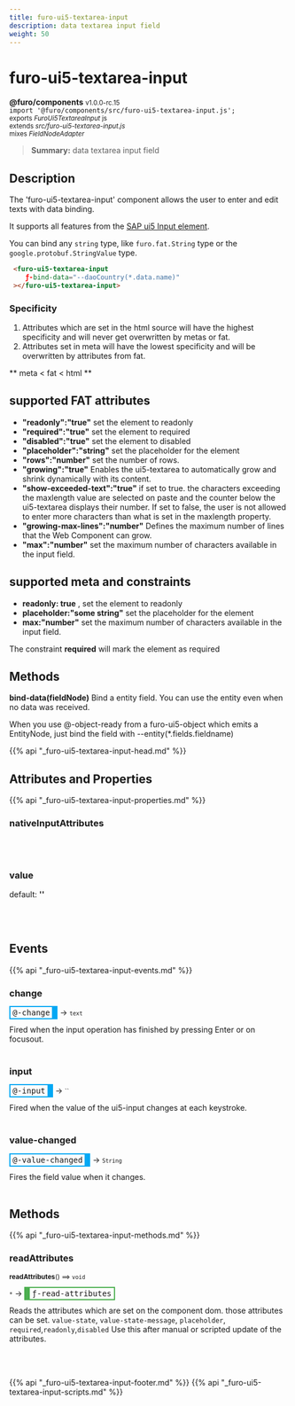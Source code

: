 ```yaml
---
title: furo-ui5-textarea-input
description: data textarea input field
weight: 50
---
```


# furo-ui5-textarea-input
**@furo/components** <small>v1.0.0-rc.15</small>
<br>`import '@furo/components/src/furo-ui5-textarea-input.js';`<small>
<br>exports *FuroUi5TextareaInput* js
<br>extends *src/furo-ui5-textarea-input.js*
<br> mixes *FieldNodeAdapter*</small>

> **Summary:** data textarea input field

## Description

The 'furo-ui5-textarea-input' component allows the user to enter and edit texts with data binding.

It supports all features from the [SAP ui5 Input element](https://sap.github.io/ui5-webcomponents/playground/components/Input/).

You can bind any `string` type, like `furo.fat.String` type or the `google.protobuf.StringValue` type.

```html
 <furo-ui5-textarea-input
    ƒ-bind-data="--daoCountry(*.data.name)"
 ></furo-ui5-textarea-input>
```

### Specificity
1. Attributes which are set in the html source will have the highest specificity and will never get overwritten by metas or fat.
2. Attributes set in meta will have the lowest specificity and will be overwritten by attributes from fat.

** meta 	<  fat 	< html 	**

## supported FAT attributes
 - **"readonly":"true"** set the element to readonly
 - **"required":"true"** set the element to required
 - **"disabled":"true"** set the element to disabled
 - **"placeholder":"string"** set the placeholder for the element
 - **"rows":"number"** set the number of rows.
 - **"growing":"true"** Enables the ui5-textarea to automatically grow and shrink dynamically with its content.
 - **"show-exceeded-text":"true"** if set to true. the characters exceeding the maxlength value are selected on paste and the counter below the ui5-textarea displays their number. If set to false, the user is not allowed to enter more characters than what is set in the maxlength property.
 - **"growing-max-lines":"number"** Defines the maximum number of lines that the Web Component can grow.
 - **"max":"number"** set the maximum number of characters available in the input field.

## supported meta and constraints
- **readonly: true** , set the element to readonly
- **placeholder:"some string"** set the placeholder for the element
- **max:"number"** set the maximum number of characters available in the input field.

The constraint **required** will mark the element as required

## Methods
**bind-data(fieldNode)**
Bind a entity field. You can use the entity even when no data was received.

When you use @-object-ready from a furo-ui5-object which emits a EntityNode, just bind the field with --entity(*.fields.fieldname)

{{% api "_furo-ui5-textarea-input-head.md" %}}

## Attributes and Properties
{{% api "_furo-ui5-textarea-input-properties.md" %}}





### **nativeInputAttributes**
</small>


<br><br>















### **value**
default: **&#39;&#39;**</small>


<br><br>






## Events
{{% api "_furo-ui5-textarea-input-events.md" %}}

### **change**
<span  style="border-width:2px 10px 2px 2px; border-style: solid;border-color:  rgb(2, 168, 244);font-family:monospace; padding:2px 4px;">@-change</span>
→ <small>``text``</small>

 Fired when the input operation has finished by pressing Enter or on focusout.
<br><br>
### **input**
<span  style="border-width:2px 10px 2px 2px; border-style: solid;border-color:  rgb(2, 168, 244);font-family:monospace; padding:2px 4px;">@-input</span>
→ <small>``</small>

 Fired when the value of the ui5-input changes at each keystroke.
<br><br>
### **value-changed**
<span  style="border-width:2px 10px 2px 2px; border-style: solid;border-color:  rgb(2, 168, 244);font-family:monospace; padding:2px 4px;">@-value-changed</span>
→ <small>`String`</small>

Fires the field value when it changes.
<br><br>

## Methods
{{% api "_furo-ui5-textarea-input-methods.md" %}}





### **readAttributes**
<small>**readAttributes**() ⟹ `void`</small>

<small>`*`</small> →
<span  style="border-width:2px 2px 2px 10px; border-style: solid;border-color:  rgb(76, 175, 80);font-family:monospace; padding:2px 4px;">ƒ-read-attributes</span>

Reads the attributes which are set on the component dom.
those attributes can be set. `value-state`, `value-state-message`,  `placeholder`, `required`,`readonly`,`disabled`
Use this after manual or scripted update of the attributes.

<br><br>
























{{% api "_furo-ui5-textarea-input-footer.md" %}}
{{% api "_furo-ui5-textarea-input-scripts.md" %}}
